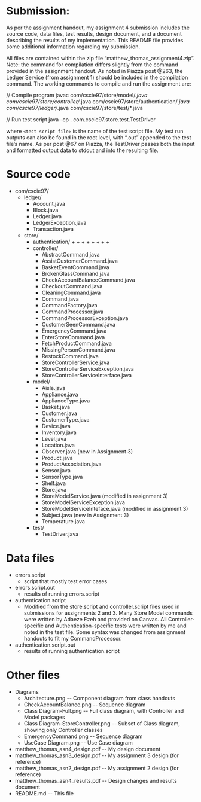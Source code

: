 # Submission:

As per the assignment handout, my assignment 4 submission includes the source
code, data files, test results, design document, and a document describing the
results of my implementation. This README file provides some additional 
information regarding my submission.

All files are contained within the zip file “matthew_thomas_assignment4.zip”.
Note: the command for compilation differs slightly from the command provided in the
assignment handout. As noted in Piazza post @263, the Ledger Service (from assignment 1)
should be included in the compilation command. The working commands to compile and run
the assignment are:

// Compile program
javac com/cscie97/store/model/*.java com/cscie97/store/controller/*.java com/cscie97/store/authentication/*.java com/cscie97/ledger/*.java com/cscie97/store/test/*.java

// Run test script
java -cp . com.cscie97.store.test.TestDriver <test script file>


where `<test script file>` is the name of the test script file. My test run
outputs can also be found in the root level, with “.out” appended to the test
file’s name. As per post @67 on Piazza, the TestDriver passes both the input and
formatted output data to stdout and into the resulting file.

# Source code
+ com/cscie97/
    + ledger/
        + Account.java
        + Block.java
        + Ledger.java
        + LedgerException.java
        + Transaction.java
    + store/
        + authentication/
            + 
            + 
            + 
            + 
            + 
            + 
            + 
            + 
        + controller/
            + AbstractCommand.java
            + AssistCustomerCommand.java
            + BasketEventCommand.java
            + BrokenGlassCommand.java
            + CheckAccountBalanceCommand.java
            + CheckoutCommand.java
            + CleaningCommand.java
            + Command.java
            + CommandFactory.java
            + CommandProcessor.java
            + CommandProcessorException.java
            + CustomerSeenCommand.java
            + EmergencyCommand.java
            + EnterStoreCommand.java
            + FetchProductCommand.java
            + MissingPersonCommand.java
            + RestockCommand.java
            + StoreControllerService.java
        	+ StoreControllerServiceException.java
            + StoreControllerServiceInterface.java
        + model/
            + Aisle.java
            + Appliance.java
            + ApplianceType.java
            + Basket.java
            + Customer.java
            + CustomerType.java
            + Device.java
            + Inventory.java
            + Level.java
            + Location.java
            + Observer.java (new in Assignment 3)
            + Product.java
            + ProductAssociation.java
            + Sensor.java
            + SensorType.java
            + Shelf.java
            + Store.java
            + StoreModelService.java (modified in assignment 3)
            + StoreModelServiceException.java
            + StoreModelServiceInteface.java (modified in assignment 3)
            + Subject.java (new in Assignment 3)
            + Temperature.java
        + test/
            + TestDriver.java
    
# Data files
+ errors.script
    + script that mostly test error cases
+ errors.script.out
    + results of running errors.script
+ authentication.script
    + Modified from the store.script and controller.script files used in submissions
    for assignments 2 and 3. Many Store Model commands were written by Adaeze Ezeh
    and provided on Canvas. All Controller-specific and Authentication-specific tests
    were written by me and noted in the test file. Some syntax was changed from
    assignment handouts to fit my CommandProcessor.
+ authentication.script.out
    + results of running authentication.script

# Other files
+ Diagrams
	+ Architecture.png					-- Component diagram from class handouts
	+ CheckAccountBalance.png			-- Sequence diagram
	+ Class Diagram-Full.png			-- Full class diagram, with Controller
										   and Model packages
	+ Class Diagram-StoreController.png	-- Subset of Class diagram, showing only
										   Controller classes
	+ EmergencyCommand.png				-- Sequence diagram
	+ UseCase Diagram.png				-- Use Case diagram
+ matthew_thomas_asn4_design.pdf        -- My design document
+ matthew_thomas_asn3_design.pdf        -- My assignment 3 design (for reference)
+ matthew_thomas_asn2_design.pdf        -- My assignment 2 design (for reference)
+ matthew_thomas_asn4_results.pdf       -- Design changes and results document
+ README.md                             -- This file
